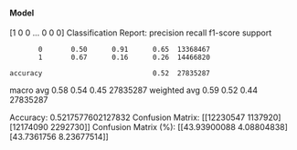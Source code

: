 #### Model
[1 0 0 ... 0 0 0]
Classification Report:
              precision    recall  f1-score   support

           0       0.50      0.91      0.65  13368467
           1       0.67      0.16      0.26  14466820

    accuracy                           0.52  27835287
   macro avg       0.58      0.54      0.45  27835287
weighted avg       0.59      0.52      0.44  27835287

Accuracy: 0.5217577602127832
Confusion Matrix:
[[12230547  1137920]
 [12174090  2292730]]
Confusion Matrix (%):
[[43.93900088  4.08804838]
 [43.7361756   8.23677514]]

